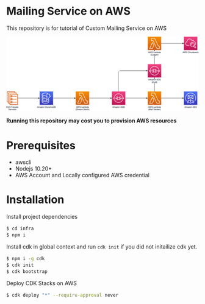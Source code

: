 # Mailing Service on AWS

This repository is for tutorial of Custom Mailing Service on AWS

<img src="img/mailing.png" />

**Running this repository may cost you to provision AWS resources**

# Prerequisites

- awscli
- Nodejs 10.20+
- AWS Account and Locally configured AWS credential

# Installation

Install project dependencies

```bash
$ cd infra
$ npm i
```

Install cdk in global context and run `cdk init` if you did not initailize cdk yet.

```bash
$ npm i -g cdk
$ cdk init
$ cdk bootstrap
```

Deploy CDK Stacks on AWS

```bash
$ cdk deploy "*" --require-approval never
```